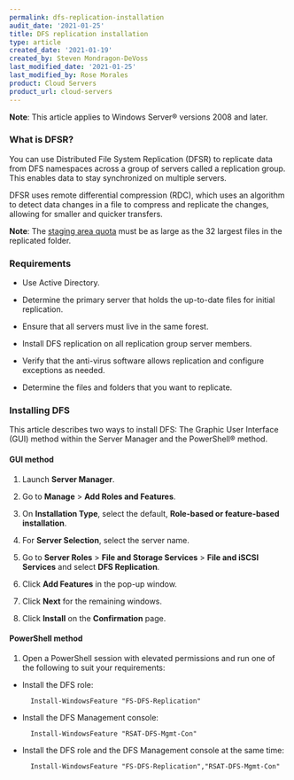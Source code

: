 ```yaml
---
permalink: dfs-replication-installation
audit_date: '2021-01-25'
title: DFS replication installation
type: article
created_date: '2021-01-19'
created_by: Steven Mondragon-DeVoss
last_modified_date: '2021-01-25'
last_modified_by: Rose Morales
product: Cloud Servers
product_url: cloud-servers
---
```


**Note**: This article applies to Windows Server&reg; versions 2008 and later.

### What is DFSR?

You can use Distributed File System Replication (DFSR) to replicate data from DFS namespaces across a group of
servers called a replication group. This enables data to stay synchronized on multiple servers.

DFSR uses remote differential compression (RDC), which uses an algorithm to detect data changes in a file to
compress and replicate the changes, allowing for smaller and quicker transfers.

**Note**: The [staging area quota](/support/how-to/determine-dfsr-staging-quota/) must be as large as the 32
largest files in the replicated folder.

### Requirements

- Use Active Directory.

- Determine the primary server that holds the up-to-date files for initial replication.

- Ensure that all servers must live in the same forest.

- Install DFS replication on all replication group server members.

- Verify that the anti-virus software allows replication and configure exceptions as needed.

- Determine the files and folders that you want to replicate.

### Installing DFS

This article describes two ways to install DFS: The Graphic User Interface (GUI) method
within the Server Manager and the PowerShell&reg; method.

#### GUI method

1. Launch **Server Manager**.

2. Go to **Manage** > **Add Roles and Features**.

3. On **Installation Type**, select the default, **Role-based or feature-based installation**.

4. For **Server Selection**, select the server name.

5. Go to **Server Roles** > **File and Storage Services** > **File and iSCSI Services** and select **DFS Replication**.

6. Click **Add Features** in the pop-up window.

7. Click **Next** for the remaining windows.

8. Click **Install** on the **Confirmation** page.

#### PowerShell method

1. Open a PowerShell session with elevated permissions and run one of the
   following to suit your requirements:

- Install the DFS role:

        Install-WindowsFeature "FS-DFS-Replication"

- Install the DFS Management console:

        Install-WindowsFeature "RSAT-DFS-Mgmt-Con"

- Install the DFS role and the DFS Management console at the same time:

        Install-WindowsFeature "FS-DFS-Replication","RSAT-DFS-Mgmt-Con"

